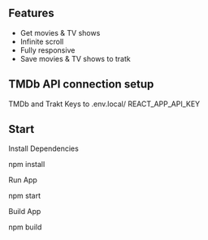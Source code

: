 ## Features

- Get  movies & TV shows
- Infinite scroll
- Fully responsive
- Save movies & TV shows to tratk
 
 
## TMDb API connection setup

TMDb and Trakt Keys to .env.local/ REACT_APP_API_KEY





## Start

Install Dependencies
   
   npm install
    
Run App
   
   npm start

Build App
   
   npm build

